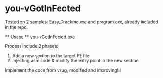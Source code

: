 # you-vGotInFected

Tested on 2 samples: Easy_Crackme.exe and program.exe, already included in the repo.

** Usage **
you-vGotInFected.exe <file>

Process include 2 phases:
1. Add a new section to the target PE file
2. Injecting asm code & modify the entry point to the new section

Implement the code from vxug, modified and improving!!!